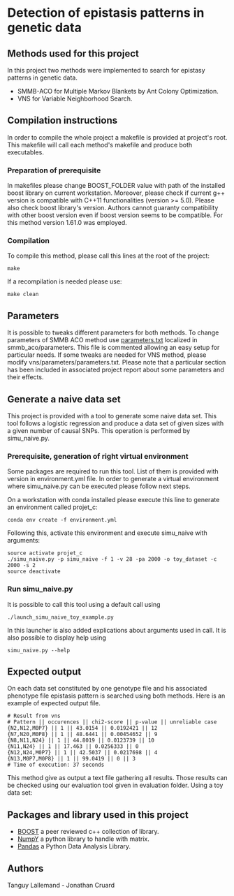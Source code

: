 # Detection of epistasis patterns in genetic data

## Methods used for this project

In this project two methods were implemented to search for epistasy patterns in genetic data.

-   SMMB-ACO for Multiple Markov Blankets by Ant Colony Optimization.
-   VNS for Variable Neighborhood Search.

## Compilation instructions

In order to compile the whole project a makefile is provided at project's root. This makefile will call each method's makefile and produce both executables.

### Preparation of prerequisite

In makefiles please change BOOST_FOLDER value with path of the installed boost library on current workstation.
Moreover, please check if current g++ version is compatible with C++11 functionalities (version >= 5.0). Please also check boost library's version. Authors cannot guaranty compatibility with other boost version even if boost version seems to be compatible. For this method version 1.61.0 was employed.

### Compilation

To compile this method, please call this lines at the root of the project:

    make

If a recompilation is needed please use:

    make clean

## Parameters

It is possible to tweaks different parameters for both methods. To change parameters of SMMB ACO method use [parameters.txt](smmb_aco/parameters/parameters.txt) localized in smmb_aco/parameters. This file is commented allowing an easy setup for particular needs. If some tweaks are needed for VNS method, please modify vns/parameters/parameters.txt. Please note that a particular section has been included in associated project report about some parameters and their effects.

## Generate a naive data set

This project is provided with a tool to generate some naive data set. This tool follows a logistic regression and produce a data set of given sizes with a given number of causal SNPs. This operation is performed by simu_naive.py.

### Prerequisite, generation of right virtual environment

Some packages are required to run this tool. List of them is provided with version in environment.yml file. In order to generate a virtual environment where simu_naive.py can be executed please follow next steps.

On a workstation with conda installed please execute this line to generate an environment called projet_c:

    conda env create -f environment.yml

Following this, activate this environment and execute simu_naive with arguments:

    source activate projet_c
    ./simu_naive.py -p simu_naive -f 1 -v 28 -pa 2000 -o toy_dataset -c 2000 -s 2
    source deactivate

### Run simu_naive.py

It is possible to call this tool using a default call using

    ./launch_simu_naive_toy_example.py

In this launcher is also added explications about arguments used in call. It is also possible to display help using

    simu_naive.py --help

## Expected output

On each data set constituted by one genotype file and his associated phenotype file epistasis pattern is searched using both methods. Here is an example of expected output file.

    # Result from vns
    # Pattern || occurences || chi2-score || p-value || unreliable case
    {N2,N12,M0P7} || 1 || 43.0154 || 0.0192421 || 12
    {N7,N20,M0P8} || 1 || 48.6441 || 0.00454652 || 9
    {N8,N11,N24} || 1 || 44.8019 || 0.0123739 || 10
    {N11,N24} || 1 || 17.463 || 0.0256333 || 0
    {N12,N24,M0P7} || 1 || 42.5037 || 0.0217698 || 4
    {N13,M0P7,M0P8} || 1 || 99.0419 || 0 || 3
    # Time of execution: 37 seconds

This method give as output a text file gathering all results. Those results can be checked using our evaluation tool given in evaluation folder.
Using a toy data set:

<!-- TODO add  -->

## Packages and library used in this project

-   [BOOST](https://www.boost.org/) a peer reviewed c++ collection of library.
-   [NumpY](http://www.numpy.org/) a python library to handle with matrix.
-   [Pandas](https://pandas.pydata.org/) a Python Data Analysis Library.

## Authors

Tanguy Lallemand -
Jonathan Cruard

